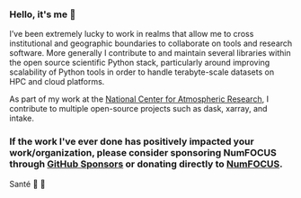 ### Hello, it's me 👋


I’ve been extremely lucky to work in realms that allow me to cross institutional and geographic boundaries to collaborate on tools and research software. More generally I contribute to and maintain several libraries within the open source scientific Python stack, particularly around improving scalability of Python tools in order to handle terabyte-scale datasets on HPC and cloud platforms.

<!--- 🔭 I’m currently working on [dask](https://github.com/dask), [xarray](https://github.com/pydata/xarray), [intake-esm](https://github.com/intake/intake-esm), [pooch](https://github.com/fatiando/pooch)-->


As part of my work at the [National Center for Atmospheric Research](https://ncar.ucar.edu/), I contribute to multiple open-source projects such as dask, xarray, and intake.


### If the work I've ever done has positively impacted your work/organization, please consider sponsoring NumFOCUS through [GitHub Sponsors](https://github.com/sponsors/numfocus) or donating directly to [NumFOCUS](https://numfocus.org/donate).

Santé 🥂 🍻
<!--
**andersy005/andersy005** is a ✨ _special_ ✨ repository because its `README.md` (this file) appears on your GitHub profile.

Here are some ideas to get you started:

- 🔭 I’m currently working on ...
- 🌱 I’m currently learning ...
- 👯 I’m looking to collaborate on ...
- 🤔 I’m looking for help with ...
- 💬 Ask me about ...
- 📫 How to reach me: ...
- 😄 Pronouns: ...
- ⚡ Fun fact: ...
-->
